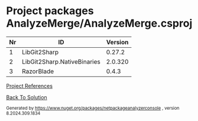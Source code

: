 
# Project packages AnalyzeMerge/AnalyzeMerge.csproj

|Nr|ID|Version|
| ----------- | ----------- | ----------- |
| 1 | LibGit2Sharp | 0.27.2 |
| 2 | LibGit2Sharp.NativeBinaries | 2.0.320 |
| 3 | RazorBlade | 0.4.3 |



[Project References](ProjectReferences)


[Back To Solution](../../ProjectRelation)

<small>Generated  by https://www.nuget.org/packages/netpackageanalyzerconsole , version 8.2024.309.1834</small>

